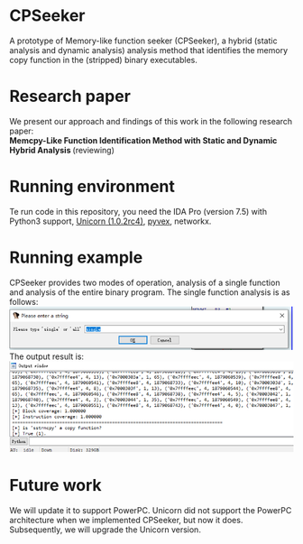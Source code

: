 # CPSeeker
A prototype of Memory-like function seeker (CPSeeker), a hybrid (static analysis and dynamic analysis) analysis method that identifies the memory copy function in the (stripped) binary executables.


# Research paper

We present our approach and findings of this work in the following research paper: <br>
<strong> Memcpy-Like Function Identification Method with Static and Dynamic Hybrid Analysis </strong> (reviewing)

# Running environment

Te run code in this repository, you need the IDA Pro (version 7.5) with Python3 support, [Unicorn (1.0.2rc4)](https://github.com/unicorn-engine/unicorn), [pyvex](https://github.com/angr/pyvex), networkx.


# Running example
CPSeeker provides two modes of operation, analysis of a single function and analysis of the entire binary program. The single function analysis is as follows:<br>
![single](single.png "Single mode")
<br>
The output result is:<br>
![output](output.png "Single mode")


# Future work

We will update it to support PowerPC. Unicorn did not support the PowerPC architecture when we implemented CPSeeker, but now it does. Subsequently, we will upgrade the Unicorn version.
